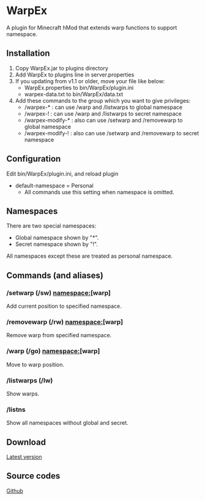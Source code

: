 # WarpEx

A plugin for Minecraft hMod that extends warp functions to support namespace.

## Installation

1. Copy WarpEx.jar to plugins directory
1. Add WarpEx to plugins line in server.properties
1. If you updating from v1.1 or older, move your file like below:
	* WarpEx.properties to bin/WarpEx/plugin.ini
	* warpex-data.txt to bin/WarpEx/data.txt
1. Add these commands to the group which you want to give privileges:
	* /warpex-* : can use /warp and /listwarps to global namespace
	* /warpex-! : can use /warp and /listwarps to secret namespace
	* /warpex-modify-* : also can use /setwarp and /removewarp to global namespace
	* /warpex-modify-! : also can use /setwarp and /removewarp to secret namespace

## Configuration

Edit bin/WarpEx/plugin.ini, and reload plugin

* default-namespace = Personal
	* All commands use this setting when namespace is omitted.

## Namespaces

There are two special namespaces:

* Global namespace shown by "*".
* Secret namespace shown by "!".

All namespaces except these are treated as personal namespace.

## Commands (and aliases)

### /setwarp (/sw) <namespace:>[warp]
Add current position to specified namespace.

### /removewarp (/rw) <namespace:>[warp]
Remove warp from specified namespace.

### /warp (/go) <namespace:>[warp]
Move to warp position.

### /listwarps (/lw) <namespace>
Show warps.

### /listns
Show all namespaces without global and secret.

## Download
[Latest version](https://github.com/palm3r/Hey0Plugins/raw/master/WarpEx/build/latest/WarpEx.jar)

## Source codes
[Github](https://github.com/palm3r/Hey0Plugins/tree/master/WarpEx)
